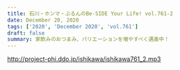 ```yaml
---
title: 石川・ホンマ・ぶるんのBe-SIDE Your Life! vol.761-2
date: December 20, 2020
tags: ['2020', 'December 2020', 'vol.761']
draft: false
summary: 家飲みのおつまみ、バリエーションを増やすべく邁進中！
---
```


http://project-phi.ddo.jp/ishikawa/ishikawa761_2.mp3